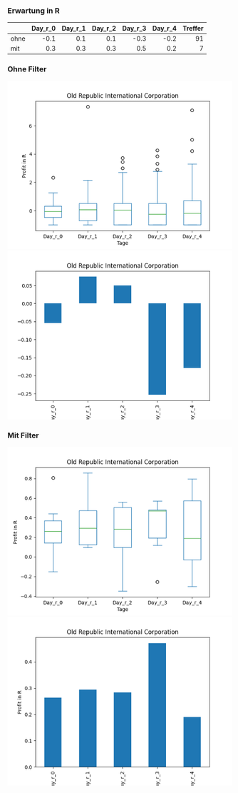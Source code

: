 ### Erwartung in R
|      |   Day_r_0 |   Day_r_1 |   Day_r_2 |   Day_r_3 |   Day_r_4 |   Treffer |
|:-----|----------:|----------:|----------:|----------:|----------:|----------:|
| ohne |      -0.1 |       0.1 |       0.1 |      -0.3 |      -0.2 |        91 |
| mit  |       0.3 |       0.3 |       0.3 |       0.5 |       0.2 |         7 |

### Ohne Filter
![image info](./data/ORI_box_all.png)
![image info](./data/ORI_median_all.png)

### Mit Filter
![image info](./data/ORI_box_filtered.png)
![image info](./data/ORI_median_filtered.png)